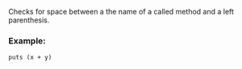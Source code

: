Checks for space between a the name of a called method and a left
parenthesis.

### Example:

    puts (x + y)